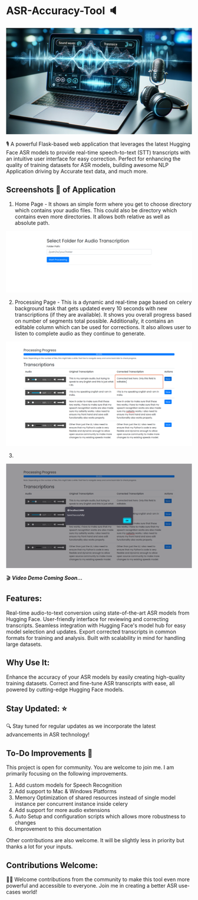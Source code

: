 # ASR-Accuracy-Tool :speaker: 
<img src="static/images/ASR Tool Image.png" />

🎙️ A powerful Flask-based web application that leverages the latest Hugging Face ASR models to provide real-time speech-to-text (STT) transcripts with an intuitive user interface for easy correction. Perfect for enhancing the quality of training datasets for ASR models, building awesome NLP Application driving by Accurate text data, and much more. 



## Screenshots :movie_camera: of Application

1. Home Page - It shows an simple form where you get to choose directory which contains your audio files. This could also be directory which contains even more directories. It allows both relative as well as absolute path.

<img src="static/images/1.png" alt="Main Screen" />

2. Processing Page - This is a dynamic and real-time page based on celery background task that gets updated every 10 seconds with new transcriptions (if they are available). It shows you overall progress based on number of segments total possible. Additionally, it contains an editable column which can be used for corrections. It also allows user to listen to complete audio as they continue to generate.

<img src="static/images/2.png" alt="Transcribe Screen 1" />

3. 

<img src="static/images/3.png" alt="Transcribe Screen 2" />



:clapper: ***Video Demo Coming Soon...*** 



## Features:
Real-time audio-to-text conversion using state-of-the-art ASR models from Hugging Face.
User-friendly interface for reviewing and correcting transcripts.
Seamless integration with Hugging Face's model hub for easy model selection and updates.
Export corrected transcripts in common formats for training and analysis.
Built with scalability in mind for handling large datasets.



## Why Use It:
Enhance the accuracy of your ASR models by easily creating high-quality training datasets. Correct and fine-tune ASR transcripts with ease, all powered by cutting-edge Hugging Face models.



## Stay Updated: :star: 
🔍 Stay tuned for regular updates as we incorporate the latest advancements in ASR technology!



## To-Do Improvements :construction: 

This project is open for community. You are welcome to join me. I am primarily focusing on the following improvements. 

1. Add custom models for Speech Recognition
2. Add support to Mac & Windows Platforms
3. Memory Optimization of shared resources instead of single model instance per concurrent instance inside celery
4. Add support for more audio extensions
5. Auto Setup and configuration scripts which allows more robustness to changes
6. Improvement to this documentation

Other contributions are also welcome. It will be slightly less in priority but thanks a lot for your inputs.



## Contributions Welcome: 

👩‍💻 Welcome contributions from the community to make this tool even more powerful and accessible to everyone. Join me in creating a better ASR use-cases world!
